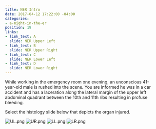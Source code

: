 ```yaml
---
title: NER Intro
date: 2017-04-12 17:22:00 -04:00
categories:
- a-night-in-the-er
position: 19
links:
- link_text: A
  slide: NER Upper Left
- link_text: B
  slide: NER Upper Right
- link_text: C
  slide: NER Lower Left
- link_text: D
  slide: NER Lower Right
---
```


While working in the emergency room one evening, an unconscious 41-year-old male is rushed into the scene. You are informed he was in a car accident and has a laceration along the lateral margin of the upper left abdominal quadrant between the 10th and 11th ribs resulting in profuse bleeding.

Select the histology slide below that depicts the organ injured.

![UL.png](/uploads/UL.png)
![UR.png](/uploads/UR.png)
![LL.png](/uploads/LL.png)
![LR.png](/uploads/LR.png)
